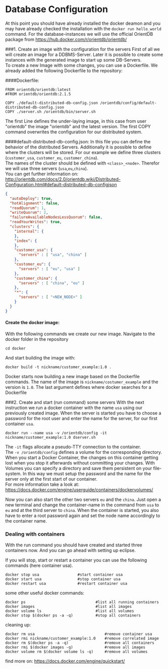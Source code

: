 # Database Configuration
At this point you should have already installed the docker deamon and you may have already checked the installation with the `docker run hello_world` command.
For the database-instances we will use the official OrientDB package from 
https://hub.docker.com/r/orientdb/orientdb/

###1. Create an image with the configuration for the servers
First of all we will create an image for a DDBMS-Server. Later it is possible to create some instances with the generated image to start up some DB-Servers.  
To create a new Image with some changes, you can use a Dockerfile. We already added the following Dockerfile to the repository:

####Dockerfile:

    FROM orientdb/orientdb:latest
    #FROM orientdb/orientdb:2.1.5

    COPY ./default-distributed-db-config.json /orientdb/config/default-distributed-db-config.json
    COPY ./server.sh /orientdb/bin/server.sh
    
The first Line defines the under-laying image, in this case from user "orientdb" the image "orientdb" and the latest version. The first COPY command overwrites the configuration for our distributed system. 

####default-distributed-db-config.json:
In this file you can define the behavior of the distributed Servers. Additionally it is possible to define where the clusters will be stored.
For our example we define three clusters (`customer_usa`, `customer_eu`, `customer_china`).  
The names of the cluster should be defined with ```<class>_<node>```. Therefor we will use three servers (`usa`,`eu`,`china`).  
You can get further information on:
http://orientdb.com/docs/2.0/orientdb.wiki/Distributed-Configuration.html#default-distributed-db-configjson    



```json
{
  "autoDeploy": true,
  "hotAlignment": false,
  "readQuorum": 1,
  "writeQuorum": 2,
  "failureAvailableNodesLessQuorum": false,
  "readYourWrites": true,
  "clusters": {
    "internal": {
    },
    "index": {
    },
    "customer_usa": {
      "servers" : [ "usa", "china" ]
    },
    "customer_eu": {
      "servers" : [ "eu", "usa" ]
    },
    "customer_china": {
      "servers" : [ "china", "eu" ]
    },
    "*": {
      "servers" : [ "<NEW_NODE>" ]
    }
  }
}
```    

#### Create the docker image:
With the following commands we create our new image. Navigate to the docker folder in the repository

    cd docker
    
And start building the image with:

    docker build -t nickname/customer_example:1.0 .
    
Docker starts now building a new image based on the Dockerfile commands. The name of the image is `nickname/costumer_example` and the version is `1.0`. The last argument defines where docker searches for a Dockerfile

###2. Create and start (run command) some servers
With the next instruction we run a docker container with the name `usa` using our previously created image. When the server is started you have to choose a password for the root user and enter the name for the server, for our first container `usa`. 

    docker run --name usa -v /orientdb/config -it nickname/customer_example:1.0 dserver.sh

The `-it` flags allocate a pseudo-TTY connection to the container.  
The `-v /orientdb/config` defines a volume for the corresponding directory. When you start a Docker Container, the changes on this container getting lost when you stop it afterwards without committing your changes. With Volumes you can specify a directory and save them persistent on your file-system. In this way we must setup the password and the name for the server only at the first start of our container.  
For more information take a look at:
https://docs.docker.com/engine/userguide/containers/dockervolumes/  

Now you can also start the other two servers `eu` and the `china`. Just open a new terminal and change the container-name in the command from `usa` to `eu` and at the third server to `china`. When the container is started, you also have to enter a root password again and set the node name accordingly to the container name.

### Dealing with containers
With the run command you should have created and started three containers now. And you can go ahead with setting up eclipse.  

If you will stop, start or restart a container you can use the following commands (here container usa).

    docker stop usa                 #start container usa
    docker start usa                #stop container usa
    docker restart usa              #restart container usa
    
some other useful docker commands:

    docker ps                               #list all running containers
    docker images                           #list all images
    docker volume ls                        #list all volumes
    docker stop $(docker ps -a -q)          #stop all containers
   
cleaning up:
    
    docker rm usa                               #remove container usa
    docker rmi nickname/customer_example:1.0    #remove correlated image
    docker rm $(docker ps -a -q)                #remove all containers
    docker rmi $(docker images -q)              #remove all images
    docker volume rm $(docker volume ls -q)     #remove all volumes


find more on:
https://docs.docker.com/engine/quickstart/




